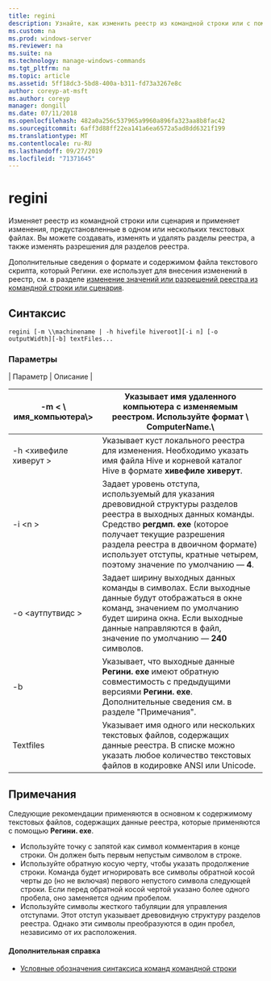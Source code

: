 ```yaml
---
title: regini
description: Узнайте, как изменить реестр из командной строки или с помощью скрипта.
ms.custom: na
ms.prod: windows-server
ms.reviewer: na
ms.suite: na
ms.technology: manage-windows-commands
ms.tgt_pltfrm: na
ms.topic: article
ms.assetid: 5ff18dc3-5bd8-400a-b311-fd73a3267e8c
author: coreyp-at-msft
ms.author: coreyp
manager: dongill
ms.date: 07/11/2018
ms.openlocfilehash: 482a0a256c537965a9960a896fa323aa8b8fac42
ms.sourcegitcommit: 6aff3d88ff22ea141a6ea6572a5ad8dd6321f199
ms.translationtype: MT
ms.contentlocale: ru-RU
ms.lasthandoff: 09/27/2019
ms.locfileid: "71371645"
---
```

# <a name="regini"></a>regini

Изменяет реестр из командной строки или сценария и применяет изменения, предустановленные в одном или нескольких текстовых файлах. Вы можете создавать, изменять и удалять разделы реестра, а также изменять разрешения для разделов реестра.

Дополнительные сведения о формате и содержимом файла текстового скрипта, который Регини. exe использует для внесения изменений в реестр, см. в разделе [изменение значений или разрешений реестра из командной строки или сценария](https://support.microsoft.com/help/264584/how-to-change-registry-values-or-permissions-from-a-command-line-or-a).

## <a name="syntax"></a>Синтаксис

```
regini [-m \\machinename | -h hivefile hiveroot][-i n] [-o outputWidth][-b] textFiles...
```

### <a name="parameters"></a>Параметры

| Параметр | Описание |

|-m \< \\ имя_компьютера\\>|Указывает имя удаленного компьютера с изменяемым реестром. Используйте формат  **\\ ComputerName.\\**|
|---------------------|-|
|-h \<хивефиле хиверут >|Указывает куст локального реестра для изменения. Необходимо указать имя файла Hive и корневой каталог Hive в формате **хивефиле хиверут**.|
|-i \<n >|Задает уровень отступа, используемый для указания древовидной структуры разделов реестра в выходных данных команды. Средство **регдмп. exe** (которое получает текущие разрешения раздела реестра в двоичном формате) использует отступы, кратные четырем, поэтому значение по умолчанию — **4**.|
|-o \<аутпутвидс >|Задает ширину выходных данных команды в символах. Если выходные данные будут отображаться в окне команд, значением по умолчанию будет ширина окна. Если выходные данные направляются в файл, значение по умолчанию — **240** символов.|
|-b|Указывает, что выходные данные **Регини. exe** имеют обратную совместимость с предыдущими версиями **Регини. exe**. Дополнительные сведения см. в разделе "Примечания".|
|Textfiles|Указывает имя одного или нескольких текстовых файлов, содержащих данные реестра. В списке можно указать любое количество текстовых файлов в кодировке ANSI или Unicode.|

## <a name="remarks"></a>Примечания

Следующие рекомендации применяются в основном к содержимому текстовых файлов, содержащих данные реестра, которые применяются с помощью **Регини. exe**.
-   Используйте точку с запятой как символ комментария в конце строки. Он должен быть первым непустым символом в строке.
-   Используйте обратную косую черту, чтобы указать продолжение строки. Команда будет игнорировать все символы обратной косой черты до (но не включая) первого непустого символа следующей строки. Если перед обратной косой чертой указано более одного пробела, оно заменяется одним пробелом.
-   Используйте символы жесткого табуляции для управления отступами. Этот отступ указывает древовидную структуру разделов реестра. Однако эти символы преобразуются в один пробел, независимо от их расположения.

#### <a name="additional-references"></a>Дополнительная справка

-   [Условные обозначения синтаксиса команд командной строки](command-line-syntax-key.md)